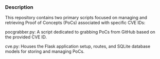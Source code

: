 ### Description
This repository contains two primary scripts focused on managing and retrieving Proof of Concepts (PoCs) associated with specific CVE IDs:

pocgrabber.py: A script dedicated to grabbing PoCs from GitHub based on the provided CVE ID.

cve.py: Houses the Flask application setup, routes, and SQLite database models for storing and managing PoCs.
